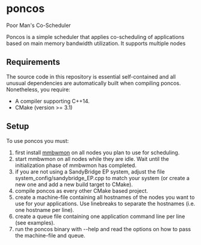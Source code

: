 # poncos
Poor Man's Co-Scheduler

Poncos is a simple scheduler that applies co-scheduling of applications based
on main memory bandwidth utilization. It supports multiple nodes

## Requirements
The source code in this repository is essential self-contained and all unusual
dependencies are automatically built when compiling poncos. Nonetheless, you
require:

* A compiler supporting C++14.
* CMake (version >= 3.1)

## Setup
To use poncos you must:

1. first install [mmbwmon](https://github.com/lrr-tum/mmbwmon) on all nodes
   you plan to use for scheduling.
2. start mmbwmon on all nodes while they are idle. Wait until the initialization
   phase of mmbwmon has completed.
3. if you are not using a SandyBridge EP system, adjust the file
   system_config/sandybridge_EP.cpp to match your system (or create a new one
   and add a new build target to CMake).
4. compile poncos as every other CMake based project.
5. create a machine-file containing all hostnames of the nodes you want to use
   for your applications. Use linebreaks to separate the hostnames (i.e. one
   hostname per line).
6. create a queue file containing one application command line per line
   (see examples).
7. run the poncos binary with --help and read the options on how to pass the
   machine-file and queue.

